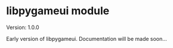 # libpygameui module
Version: 1.0.0

Early version of libpygameui. Documentation will be made soon...